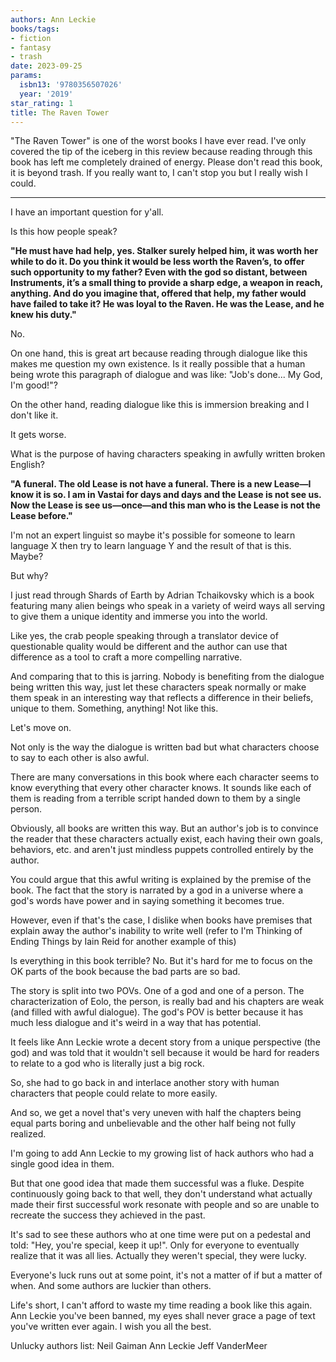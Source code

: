 ```yaml
---
authors: Ann Leckie
books/tags:
- fiction
- fantasy
- trash
date: 2023-09-25
params:
  isbn13: '9780356507026'
  year: '2019'
star_rating: 1
title: The Raven Tower
---
```


"The Raven Tower" is one of the worst books I have ever read. I've only covered
the tip of the iceberg in this review because reading through this book has left
me completely drained of energy. Please don't read this book, it is beyond
trash. If you really want to, I can't stop you but I really wish I could.

<!--more-->

---

I have an important question for y'all.

Is this how people speak?

**"He must have had help, yes. Stalker surely helped him, it was worth her while
to do it. Do you think it would be less worth the Raven’s, to offer such
opportunity to my father? Even with the god so distant, between Instruments,
it’s a small thing to provide a sharp edge, a weapon in reach, anything. And do
you imagine that, offered that help, my father would have failed to take it? He
was loyal to the Raven. He was the Lease, and he knew his duty."**

No.

On one hand, this is great art because reading through dialogue like this makes
me question my own existence. Is it really possible that a human being wrote
this paragraph of dialogue and was like: "Job's done... My God, I'm good!"?

On the other hand, reading dialogue like this is immersion breaking and I don't
like it.

It gets worse.

What is the purpose of having characters speaking in awfully written broken
English?

**"A funeral. The old Lease is not have a funeral. There is a new Lease—I know
it is so. I am in Vastai for days and days and the Lease is not see us. Now the
Lease is see us—once—and this man who is the Lease is not the Lease before."**

I'm not an expert linguist so maybe it's possible for someone to learn language
X then try to learn language Y and the result of that is this. Maybe?

But why?

I just read through Shards of Earth by Adrian Tchaikovsky which is a book
featuring many alien beings who speak in a variety of weird ways all serving to
give them a unique identity and immerse you into the world.

Like yes, the crab people speaking through a translator device of questionable
quality would be different and the author can use that difference as a tool to
craft a more compelling narrative.

And comparing that to this is jarring. Nobody is benefiting from the dialogue
being written this way, just let these characters speak normally or make them
speak in an interesting way that reflects a difference in their beliefs, unique
to them. Something, anything! Not like this.

Let's move on.

Not only is the way the dialogue is written bad but what characters choose to
say to each other is also awful.

There are many conversations in this book where each character seems to know
everything that every other character knows. It sounds like each of them is
reading from a terrible script handed down to them by a single person.

Obviously, all books are written this way. But an author's job is to convince
the reader that these characters actually exist, each having their own goals,
behaviors, etc. and aren't just mindless puppets controlled entirely by the
author.

You could argue that this awful writing is explained by the premise of the book.
The fact that the story is narrated by a god in a universe where a god's words
have power and in saying something it becomes true.

However, even if that's the case, I dislike when books have premises that
explain away the author's inability to write well (refer to I'm Thinking of
Ending Things by Iain Reid for another example of this)

Is everything in this book terrible? No. But it's hard for me to focus on the OK
parts of the book because the bad parts are so bad.

The story is split into two POVs. One of a god and one of a person. The
characterization of Eolo, the person, is really bad and his chapters are weak
(and filled with awful dialogue). The god's POV is better because it has much
less dialogue and it's weird in a way that has potential.

It feels like Ann Leckie wrote a decent story from a unique perspective (the
god) and was told that it wouldn't sell because it would be hard for readers to
relate to a god who is literally just a big rock.

So, she had to go back in and interlace another story with human characters that
people could relate to more easily.

And so, we get a novel that's very uneven with half the chapters being equal
parts boring and unbelievable and the other half being not fully realized.

I'm going to add Ann Leckie to my growing list of hack authors who had a single
good idea in them.

But that one good idea that made them successful was a fluke. Despite
continuously going back to that well, they don't understand what actually made
their first successful work resonate with people and so are unable to recreate
the success they achieved in the past.

It's sad to see these authors who at one time were put on a pedestal and told:
"Hey, you're special, keep it up!". Only for everyone to eventually realize that
it was all lies. Actually they weren't special, they were lucky.

Everyone's luck runs out at some point, it's not a matter of if but a matter of
when. And some authors are luckier than others.

Life's short, I can't afford to waste my time reading a book like this again.
Ann Leckie you've been banned, my eyes shall never grace a page of text you've
written ever again. I wish you all the best.

Unlucky authors list: Neil Gaiman Ann Leckie Jeff VanderMeer